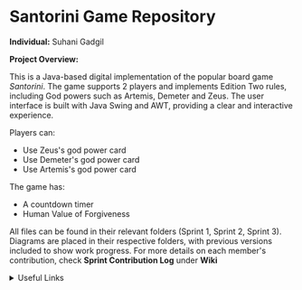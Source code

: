 # Santorini Game Repository
**Individual:** Suhani Gadgil

**Project Overview:**

This is a Java-based digital implementation of the popular board game _Santorini_. The game supports 2 players and implements Edition Two rules, including God powers such as Artemis, Demeter and Zeus. The user interface is built with Java Swing and AWT, providing a clear and interactive experience.

Players can:
- Use Zeus's god power card
- Use Demeter's god power card
- Use Artemis's god power card

The game has:
- A countdown timer
- Human Value of Forgiveness

All files can be found in their relevant folders (Sprint 1, Sprint 2, Sprint 3).
Diagrams are placed in their respective folders, with previous versions included to show work progress.
For more details on each member's contribution, check **Sprint Contribution Log** under **Wiki**

<details><summary>Useful Links</summary>

Git: [GitLab Repo](https://git.infotech.monash.edu/FIT3077/fit3077-s1-2025/assignment-groups/CL_Tuesday04pm_Team050/project)

Trello: [Project Management Board](https://trello.com/invite/b/67cfc992bc30c8f7ad47f22f/ATTI26350c19ade64ce503f12d4f662f0a109270721D/software-eng-group)

Sprint 1 Documentation: [Google Doc](https://docs.google.com/document/d/1ueivzpzC8rv-LfbchjPxMD_FFXVgMueliBv5vXmAHCY/edit?usp=sharing)

Sprint 2 Documentation: [Google Doc](https://docs.google.com/document/d/1olCLQfuHbGg0xbHAjaQB6Hh7fWdD9QJukTCYbWisKos/edit?usp=sharing)

Sprint 3 Documentation: [Google Doc](https://docs.google.com/document/d/1tTxSqcCiSWwPwBrOVAvymn38XLr6dcGLGA0RlZ3ZbAA/edit?usp=sharing)

Figma: [Lo-fi Prototype](https://www.figma.com/files/team/1483710207216269383/project/353727945/Team-project?fuid=1343728688670418892)
</details>
